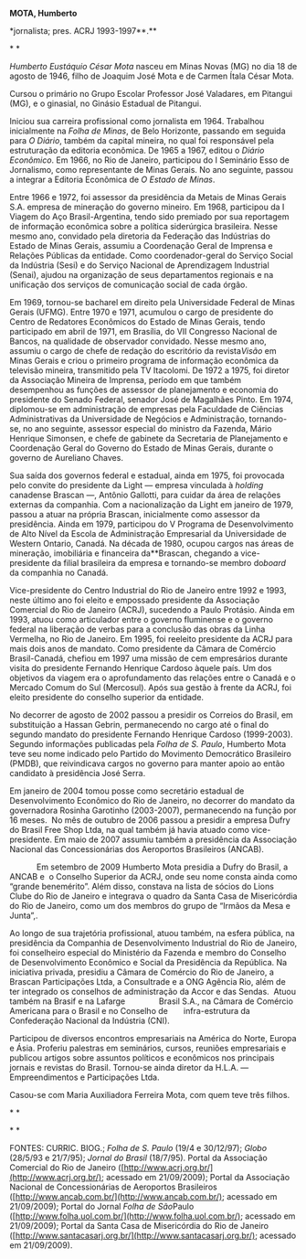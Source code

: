**MOTA, Humberto**

\*jornalista; pres. ACRJ 1993-1997**.**

* *

*Humberto Eustáquio César Mota* nasceu em Minas Novas (MG) no dia 18 de
agosto de 1946, filho de Joaquim José Mota e de Carmen Ítala César Mota.

Cursou o primário no Grupo Escolar Professor José Valadares, em Pitangui
(MG), e o ginasial, no Ginásio Estadual de Pitangui.

Iniciou sua carreira profissional como jornalista em 1964. Trabalhou
inicialmente na *Folha de Minas*, de Belo Horizonte, passando em seguida
para *O Diário*, também da capital mineira, no qual foi responsável pela
estruturação da editoria econômica. De 1965 a 1967, editou o *Diário
Econômico*. Em 1966, no Rio de Janeiro, participou do I Seminário Esso
de Jornalismo, como representante de Minas Gerais. No ano seguinte,
passou a integrar a Editoria Econômica de *O Estado de Minas*.

Entre 1966 e 1972, foi assessor da presidência da Metais de Minas Gerais
S.A. empresa de mineração do governo mineiro. Em 1968, participou da I
Viagem do Aço Brasil-Argentina, tendo sido premiado por sua reportagem
de informação econômica sobre a política siderúrgica brasileira. Nesse
mesmo ano, convidado pela diretoria da Federação das Indústrias do
Estado de Minas Gerais, assumiu a Coordenação Geral de Imprensa e
Relações Públicas da entidade. Como coordenador-geral do Serviço Social
da Indústria (Sesi) e do Serviço Nacional de Aprendizagem Industrial
(Senai), ajudou na organização de seus departamentos regionais e na
unificação dos serviços de comunicação social de cada órgão.

Em 1969, tornou-se bacharel em direito pela Universidade Federal de
Minas Gerais (UFMG). Entre 1970 e 1971, acumulou o cargo de presidente
do Centro de Redatores Econômicos do Estado de Minas Gerais, tendo
participado em abril de 1971, em Brasília, do VII Congresso Nacional de
Bancos, na qualidade de observador convidado. Nesse mesmo ano, assumiu o
cargo de chefe de redação do escritório da revista*Visão* em Minas
Gerais e criou o primeiro programa de informação econômica da televisão
mineira, transmitido pela TV Itacolomi. De 1972 a 1975, foi diretor da
Associação Mineira de Imprensa, período em que também desempenhou as
funções de assessor de planejamento e economia do presidente do Senado
Federal, senador José de Magalhães Pinto. Em 1974, diplomou-se em
administração de empresas pela Faculdade de Ciências Administrativas da
Universidade de Negócios e Administração, tornando-se, no ano seguinte,
assessor especial do ministro da Fazenda, Mário Henrique Simonsen, e
chefe de gabinete da Secretaria de Planejamento e Coordenação Geral do
Governo do Estado de Minas Gerais, durante o governo de Aureliano
Chaves.

Sua saída dos governos federal e estadual, ainda em 1975, foi provocada
pelo convite do presidente da Light — empresa vinculada à *holding*
canadense Brascan —, Antônio Gallotti, para cuidar da área de relações
externas da companhia. Com a nacionalização da Light em janeiro de 1979,
passou a atuar na própria Brascan, inicialmente como assessor da
presidência. Ainda em 1979, participou do V Programa de Desenvolvimento
de Alto Nível da Escola de Administração Empresarial da Universidade de
Western Ontario, Canadá. Na década de 1980, ocupou cargos nas áreas de
mineração, imobiliária e financeira da**Brascan, chegando a
vice-presidente da filial brasileira da empresa e tornando-se membro
do*board* da companhia no Canadá.

Vice-presidente do Centro Industrial do Rio de Janeiro entre 1992 e
1993, neste último ano foi eleito e empossado presidente da Associação
Comercial do Rio de Janeiro (ACRJ), sucedendo a Paulo Protásio. Ainda em
1993, atuou como articulador entre o governo fluminense e o governo
federal na liberação de verbas para a conclusão das obras da Linha
Vermelha, no Rio de Janeiro. Em 1995, foi reeleito presidente da ACRJ
para mais dois anos de mandato. Como presidente da Câmara de Comércio
Brasil-Canadá, chefiou em 1997 uma missão de cem empresários durante
visita do presidente Fernando Henrique Cardoso àquele país. Um dos
objetivos da viagem era o aprofundamento das relações entre o Canadá e o
Mercado Comum do Sul (Mercosul). Após sua gestão à frente da ACRJ, foi
eleito presidente do conselho superior da entidade.

No decorrer de agosto de 2002 passou a presidir os Correios do Brasil,
em substituição a Hassan Gebrin, permanecendo no cargo até o final do
segundo mandato do presidente Fernando Henrique Cardoso (1999-2003).
Segundo informações publicadas pela *Folha de S. Paulo*, Humberto Mota
teve seu nome indicado pelo Partido do Movimento Democrático Brasileiro
(PMDB), que reivindicava cargos no governo para manter apoio ao então
candidato à presidência José Serra.

Em janeiro de 2004 tomou posse como secretário estadual de
Desenvolvimento Econômico do Rio de Janeiro, no decorrer do mandato da
governadora Rosinha Garotinho (2003-2007), permanecendo na função por 16
meses.  No mês de outubro de 2006 passou a presidir a empresa Dufry do
Brasil Free Shop Ltda, na qual também já havia atuado como
vice-presidente. Em maio de 2007 assumiu também a presidência da
Associação Nacional das Concessionárias dos Aeroportos Brasileiros
(ANCAB).

            Em setembro de 2009 Humberto Mota presidia a Dufry do
Brasil, a ANCAB e  o Conselho Superior da ACRJ, onde seu nome consta
ainda como “grande benemérito”. Além disso, constava na lista de sócios
do Lions Clube do Rio de Janeiro e integrava o quadro da Santa Casa de
Misericórdia do Rio de Janeiro, como um dos membros do grupo de “Irmãos
da Mesa e Junta”,.

Ao longo de sua trajetória profissional, atuou também, na esfera
pública, na presidência da Companhia de Desenvolvimento Industrial do
Rio de Janeiro, foi conselheiro especial do Ministério da Fazenda e
membro do Conselho de Desenvolvimento Econômico e Social da Presidência
da República. Na iniciativa privada, presidiu a Câmara de Comércio do
Rio de Janeiro, a Brascan Participações Ltda, a Consultrade e a ONG
Agência Rio, além de ter integrado os conselhos de administração da
Accor e das Sendas.  Atuou também na Brasif e na Lafarge
              Brasil S.A., na Câmara de Comércio Americana para o Brasil
e no Conselho de       infra-estrutura da Confederação Nacional da
Indústria (CNI).

Participou de diversos encontros empresariais na América do Norte,
Europa e Ásia. Proferiu palestras em seminários, cursos, reuniões
empresariais e publicou artigos sobre assuntos políticos e econômicos
nos principais jornais e revistas do Brasil. Tornou-se ainda diretor da
H.L.A. — Empreendimentos e Participações Ltda.

Casou-se com Maria Auxiliadora Ferreira Mota, com quem teve três filhos.

* *

* *

FONTES: CURRIC. BIOG.; *Folha de S. Paulo* (19/4 e 30/12/97); *Globo*
(28/5/93 e 21/7/95); *Jornal do Brasil* (18/7/95). Portal da Associação
Comercial do Rio de Janeiro
([http://www.acrj.org.br/](http://www.acrj.org.br/); acessado em
21/09/2009); Portal da Associação Nacional de Concessionárias de
Aeroportos Brasileiros
([http://www.ancab.com.br/](http://www.ancab.com.br/); acessado em
21/09/2009); Portal do Jornal *Folha de São*Paulo
([http://www.folha.uol.com.br/](http://www.folha.uol.com.br/); acessado
em 21/09/2009); Portal da Santa Casa de Misericórdia do Rio de Janeiro
([http://www.santacasarj.org.br/](http://www.santacasarj.org.br/);
acessado em 21/09/2009).

 
